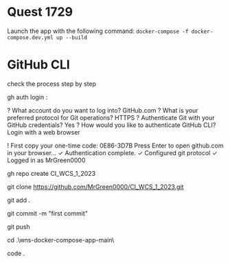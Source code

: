 # Quest 1729

Launch the app with the following command: `docker-compose -f docker-compose.dev.yml up --build`

# GitHub CLI

check the process step by step

gh auth login :

? What account do you want to log into? GitHub.com
? What is your preferred protocol for Git operations? HTTPS
? Authenticate Git with your GitHub credentials? Yes
? How would you like to authenticate GitHub CLI? Login with a web browser

! First copy your one-time code: 0E86-3D7B
Press Enter to open github.com in your browser...
✓ Authentication complete.
✓ Configured git protocol
✓ Logged in as MrGreen0000

gh repo create CI_WCS_1_2023

git clone https://github.com/MrGreen0000/CI_WCS_1_2023.git

git add .

git commit -m "first commit"

git push

cd .\wns-docker-compose-app-main\

code .
